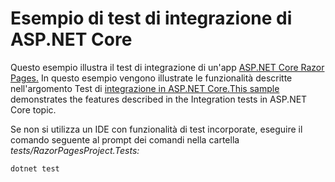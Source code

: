 # <a name="aspnet-core-integration-testing-sample"></a>Esempio di test di integrazione di ASP.NET Core

Questo esempio illustra il test di integrazione di un'app [ASP.NET Core Razor Pages.](https://docs.microsoft.com/aspnet/core/mvc/razor-pages) In questo esempio vengono illustrate le funzionalità descritte nell'argomento Test di [integrazione in ASP.NET Core.This sample](https://docs.microsoft.com/aspnet/core/test/integration-tests) demonstrates the features described in the Integration tests in ASP.NET Core topic.

Se non si utilizza un IDE con funzionalità di test incorporate, eseguire il comando seguente al prompt dei comandi nella cartella *tests/RazorPagesProject.Tests:*

```console
dotnet test
```
